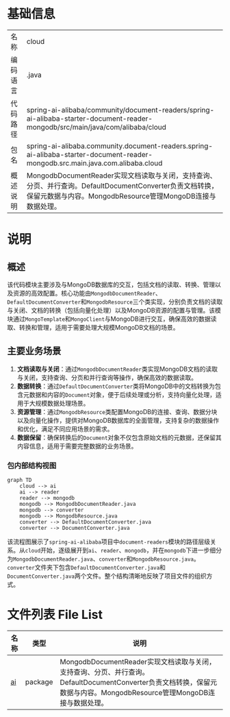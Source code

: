 # 基础信息

|      |      |
|------|------|
| 名称 | cloud |
| 编码语言 | .java |
| 代码路径 | spring-ai-alibaba/community/document-readers/spring-ai-alibaba-starter-document-reader-mongodb/src/main/java/com/alibaba/cloud |
| 包名 | spring-ai-alibaba.community.document-readers.spring-ai-alibaba-starter-document-reader-mongodb.src.main.java.com.alibaba.cloud |
| 概述说明 | MongodbDocumentReader实现文档读取与关闭，支持查询、分页、并行查询。DefaultDocumentConverter负责文档转换，保留元数据与内容。MongodbResource管理MongoDB连接与数据处理。 |

# 说明

## 概述
该代码模块主要涉及与MongoDB数据库的交互，包括文档的读取、转换、管理以及资源的高效配置。核心功能由`MongodbDocumentReader`、`DefaultDocumentConverter`和`MongodbResource`三个类实现，分别负责文档的读取与关闭、文档的转换（包括向量化处理）以及MongoDB资源的配置与管理。该模块通过`MongoTemplate`和`MongoClient`与MongoDB进行交互，确保高效的数据读取、转换和管理，适用于需要处理大规模MongoDB文档的场景。

## 主要业务场景
1. **文档读取与关闭**：通过`MongodbDocumentReader`类实现MongoDB文档的读取与关闭，支持查询、分页和并行查询等操作，确保高效的数据读取。
2. **数据转换**：通过`DefaultDocumentConverter`类将MongoDB中的文档转换为包含元数据和内容的`Document`对象，便于后续处理或分析，支持向量化处理，适用于大规模数据处理场景。
3. **资源管理**：通过`MongodbResource`类配置MongoDB的连接、查询、数据分块以及向量化操作，提供对MongoDB数据库的全面管理，支持复杂的数据操作和优化，满足不同应用场景的需求。
4. **数据保留**：确保转换后的`Document`对象不仅包含原始文档的元数据，还保留其内容信息，适用于需要完整数据的业务场景。


### 包内部结构视图

```mermaid
graph TD
    cloud --> ai
    ai --> reader
    reader --> mongodb
    mongodb --> MongodbDocumentReader.java
    mongodb --> converter
    mongodb --> MongodbResource.java
    converter --> DefaultDocumentConverter.java
    converter --> DocumentConverter.java
```

该流程图展示了`spring-ai-alibaba`项目中`document-readers`模块的路径层级关系。从`cloud`开始，逐级展开到`ai`、`reader`、`mongodb`，并在`mongodb`下进一步细分为`MongodbDocumentReader.java`、`converter`和`MongodbResource.java`。`converter`文件夹下包含`DefaultDocumentConverter.java`和`DocumentConverter.java`两个文件。整个结构清晰地反映了项目文件的组织方式。

# 文件列表 File List

| 名称   | 类型  | 说明 |
|-------|------|-------------|
| [ai](ai/_module.md) | package | MongodbDocumentReader实现文档读取与关闭，支持查询、分页、并行查询。DefaultDocumentConverter负责文档转换，保留元数据与内容。MongodbResource管理MongoDB连接与数据处理。 |


